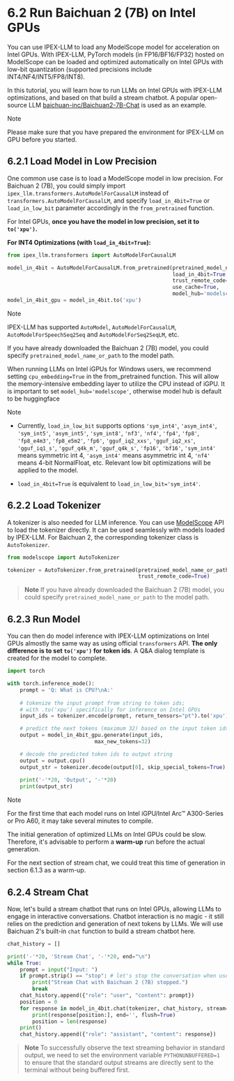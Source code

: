 # 6.2 Run Baichuan 2 (7B) on Intel GPUs

You can use IPEX-LLM to load any ModelScope model for acceleration on Intel GPUs. With IPEX-LLM, PyTorch models (in FP16/BF16/FP32) hosted on ModelScope can be loaded and optimized automatically on Intel GPUs with low-bit quantization (supported precisions include INT4/NF4/INT5/FP8/INT8).

In this tutorial, you will learn how to run LLMs on Intel GPUs with IPEX-LLM optimizations, and based on that build a stream chatbot. A popular open-source LLM [baichuan-inc/Baichuan2-7B-Chat](https://www.modelscope.cn/models/baichuan-inc/Baichuan2-7B-Chat) is used as an example.

> [!NOTE]
> Please make sure that you have prepared the environment for IPEX-LLM on GPU before you started.


## 6.2.1 Load Model in Low Precision

One common use case is to load a ModelScope model in low precision. For Baichuan 2 (7B), you could simply import `ipex_llm.transformers.AutoModelForCausalLM` instead of `transformers.AutoModelForCausalLM`, and specify `load_in_4bit=True` or `load_in_low_bit` parameter accordingly in the `from_pretrained` function.

For Intel GPUs, **once you have the model in low precision, set it to `to('xpu')`.**

**For INT4 Optimizations (with `load_in_4bit=True`):**

```python
from ipex_llm.transformers import AutoModelForCausalLM

model_in_4bit = AutoModelForCausalLM.from_pretrained(pretrained_model_name_or_path="baichuan-inc/Baichuan2-7B-Chat",
                                                     load_in_4bit=True,
                                                     trust_remote_code=True,
                                                     use_cache=True,
                                                     model_hub='modelscope')
model_in_4bit_gpu = model_in_4bit.to('xpu')
```

> [!NOTE]
> IPEX-LLM has supported `AutoModel`, `AutoModelForCausalLM`, `AutoModelForSpeechSeq2Seq` and `AutoModelForSeq2SeqLM`, etc.
>
> If you have already downloaded the Baichuan 2 (7B) model, you could specify `pretrained_model_name_or_path` to the model path.
> 
>  When running LLMs on Intel iGPUs for Windows users, we recommend setting `cpu_embedding=True` in the from_pretrained function.
> This will allow the memory-intensive embedding layer to utilize the CPU instead of iGPU.
> It is important to set `model_hub='modelscope'`, otherwise model hub is default to be huggingface


> [!NOTE]
> * Currently, `load_in_low_bit` supports options `'sym_int4'`, `'asym_int4'`, `'sym_int5'`, `'asym_int5'`, `'sym_int8'`, `'nf3'`, `'nf4'`, `'fp4'`, `'fp8'`, `'fp8_e4m3'`, `'fp8_e5m2'`, `'fp6'`, `'gguf_iq2_xxs'`, `'gguf_iq2_xs'`, `'gguf_iq1_s'`, `'gguf_q4k_m'`, `'gguf_q4k_s'`, `'fp16'`, `'bf16'`, `'sym_int4'` means symmetric int 4, `'asym_int4'` means asymmetric int 4, `'nf4'` means 4-bit NormalFloat, etc. Relevant low bit optimizations will be applied to the model.
>
> * `load_in_4bit=True` is equivalent to `load_in_low_bit='sym_int4'`.

## 6.2.2 Load Tokenizer 

A tokenizer is also needed for LLM inference. You can use [ModelScope](https://www.modelscope.cn/docs/ModelScope%20Library%E6%A6%82%E8%A7%88%E4%BB%8B%E7%BB%8D) API to load the tokenizer directly. It can be used seamlessly with models loaded by IPEX-LLM. For Baichuan 2, the corresponding tokenizer class is `AutoTokenizer`.

```python
from modelscope import AutoTokenizer

tokenizer = AutoTokenizer.from_pretrained(pretrained_model_name_or_path="baichuan-inc/Baichuan2-7B-Chat",
                                          trust_remote_code=True)
```

> **Note**
> If you have already downloaded the Baichuan 2 (7B) model, you could specify `pretrained_model_name_or_path` to the model path.

## 6.2.3 Run Model

You can then do model inference with IPEX-LLM optimizations on Intel GPUs almostly the same way as using official `transformers` API. **The only difference is to set `to('xpu')` for token ids**. A Q&A dialog template is created for the model to complete.

```python
import torch

with torch.inference_mode():
    prompt = 'Q: What is CPU?\nA:'
    
    # tokenize the input prompt from string to token ids;
    # with .to('xpu') specifically for inference on Intel GPUs
    input_ids = tokenizer.encode(prompt, return_tensors="pt").to('xpu')

    # predict the next tokens (maximum 32) based on the input token ids
    output = model_in_4bit_gpu.generate(input_ids,
                            max_new_tokens=32)

    # decode the predicted token ids to output string
    output = output.cpu()
    output_str = tokenizer.decode(output[0], skip_special_tokens=True)
    
    print('-'*20, 'Output', '-'*20)
    print(output_str)
```

> [!NOTE]
> For the first time that each model runs on Intel iGPU/Intel Arc™ A300-Series or Pro A60, it may take several minutes to compile. 
> 
> The initial generation of optimized LLMs on Intel GPUs could be slow. Therefore, it's advisable to perform a **warm-up** run before the actual generation.
>
> For the next section of stream chat, we could treat this time of generation in section 6.1.3 as a warm-up.

## 6.2.4 Stream Chat

Now, let's build a stream chatbot that runs on Intel GPUs, allowing LLMs to engage in interactive conversations. Chatbot interaction is no magic - it still relies on the prediction and generation of next tokens by LLMs. We will use Baichuan 2's built-in `chat` function to build a stream chatbot here. 

```python
chat_history = []

print('-'*20, 'Stream Chat', '-'*20, end="\n")
while True:
    prompt = input("Input: ")
    if prompt.strip() == "stop": # let's stop the conversation when user input "stop"
        print("Stream Chat with Baichuan 2 (7B) stopped.")
        break
    chat_history.append({"role": "user", "content": prompt})
    position = 0
    for response in model_in_4bit.chat(tokenizer, chat_history, stream=True):
        print(response[position:], end='', flush=True)
        position = len(response)
    print()
    chat_history.append({"role": "assistant", "content": response})
```

> **Note**
> To successfully observe the text streaming behavior in standard output, we need to set the environment variable `PYTHONUNBUFFERED=1` to ensure that the standard output streams are directly sent to the terminal without being buffered first.
